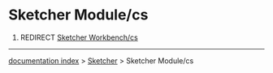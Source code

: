 # Sketcher Module/cs
1.  REDIRECT [Sketcher Workbench/cs](Sketcher_Workbench/cs.md)

---
[documentation index](../README.md) > [Sketcher](Sketcher_Workbench.md) > Sketcher Module/cs
